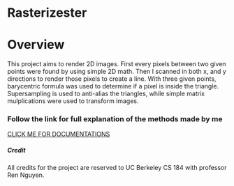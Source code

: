 Rasterizester
===================================

# Overview

This project aims to render 2D images. First every pixels between two given points were found by using simple 2D math. Then I scanned in both x, and y directions to render those pixels to create a line. With three given points, barycentric formula was used to determine if a pixel is inside the triangle. Supersampling is used to anti-alias the triangles, while simple matrix mulplications were used to transform images.


### Follow the link for full explanation of the methods made by me

[CLICK ME FOR DOCUMENTATIONS](http://54.241.219.178/projects/Rasterizester)

##### Credit

All credits for the project are reserved to UC Berkeley CS 184 with professor Ren Nguyen.
